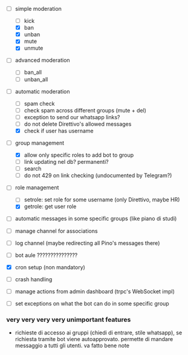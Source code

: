 - [ ] simple moderation
  - [ ] kick
  - [x] ban
  - [x] unban
  - [x] mute
  - [x] unmute
- [ ] advanced moderation
  - [ ] ban_all
  - [ ] unban_all
- [ ] automatic moderation
  - [ ] spam check
  - [ ] check spam across different groups (mute + del)
  - [ ] exception to send our whatsapp links?
  - [ ] do not delete Direttivo's allowed messages
  - [x] check if user has username
- [ ] group management
  - [x] allow only specific roles to add bot to group
  - [ ] link updating nel db? permanenti?
  - [ ] search
  - [ ] do not 429 on link checking (undocumented by Telegram?)
- [ ] role management
  - [ ] setrole: set role for some username (only Direttivo, maybe HR)
  - [x] getrole: get user role
- [ ] automatic messages in some specific groups (like piano di studi)
- [ ] manage channel for associations
- [ ] log channel (maybe redirecting all Pino's messages there)
- [ ] bot aule ???????????????
- [x] cron setup (non mandatory)
- [ ] crash handling

- [ ] manage actions from admin dashboard (trpc's WebSocket impl)
- [ ] set exceptions on what the bot can do in some specific group

### very very very very unimportant features

- richieste di accesso ai gruppi (chiedi di entrare, stile whatsapp), se richiesta tramite
  bot viene autoapprovato. permette di mandare messaggio a tutti gli utenti. va fatto bene
  note
